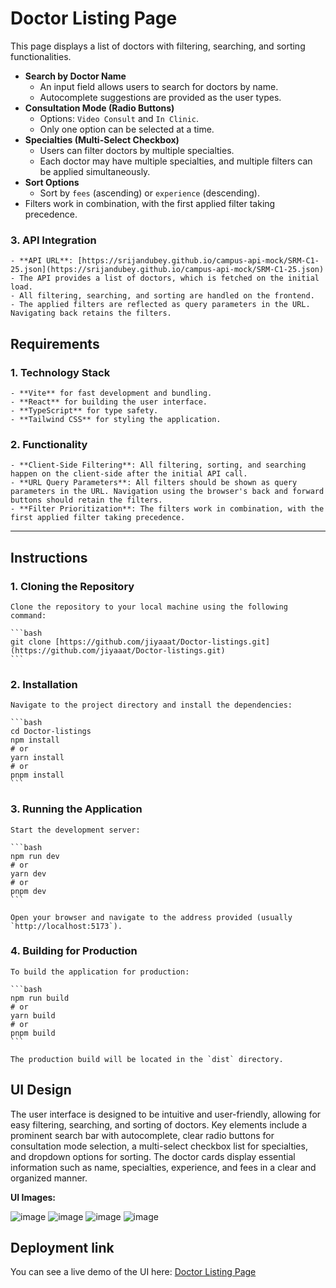 # Doctor Listing Page


This page displays a list of doctors with filtering, searching, and sorting functionalities.

- **Search by Doctor Name**
    - An input field allows users to search for doctors by name.
    - Autocomplete suggestions are provided as the user types.
- **Consultation Mode (Radio Buttons)**
    - Options: `Video Consult` and `In Clinic`.
    - Only one option can be selected at a time.
- **Specialties (Multi-Select Checkbox)**
    - Users can filter doctors by multiple specialties.
    - Each doctor may have multiple specialties, and multiple filters can be applied simultaneously.
- **Sort Options**
    - Sort by `fees` (ascending) or `experience` (descending).
- Filters work in combination, with the first applied filter taking precedence.

### 3. **API Integration**
    - **API URL**: [https://srijandubey.github.io/campus-api-mock/SRM-C1-25.json](https://srijandubey.github.io/campus-api-mock/SRM-C1-25.json)
    - The API provides a list of doctors, which is fetched on the initial load.
    - All filtering, searching, and sorting are handled on the frontend.
    - The applied filters are reflected as query parameters in the URL. Navigating back retains the filters.

## Requirements

### 1. **Technology Stack**
    - **Vite** for fast development and bundling.
    - **React** for building the user interface.
    - **TypeScript** for type safety.
    - **Tailwind CSS** for styling the application.

### 2. **Functionality**
    - **Client-Side Filtering**: All filtering, sorting, and searching happen on the client-side after the initial API call.
    - **URL Query Parameters**: All filters should be shown as query parameters in the URL. Navigation using the browser's back and forward buttons should retain the filters.
    - **Filter Prioritization**: The filters work in combination, with the first applied filter taking precedence.

---

## Instructions

### 1. **Cloning the Repository**

    Clone the repository to your local machine using the following command:

    ```bash
    git clone [https://github.com/jiyaaat/Doctor-listings.git](https://github.com/jiyaaat/Doctor-listings.git)
    ```

### 2. **Installation**

    Navigate to the project directory and install the dependencies:

    ```bash
    cd Doctor-listings
    npm install
    # or
    yarn install
    # or
    pnpm install
    ```

### 3. **Running the Application**

    Start the development server:

    ```bash
    npm run dev
    # or
    yarn dev
    # or
    pnpm dev
    ```

    Open your browser and navigate to the address provided (usually `http://localhost:5173`).

### 4. **Building for Production**

    To build the application for production:

    ```bash
    npm run build
    # or
    yarn build
    # or
    pnpm build
    ```

    The production build will be located in the `dist` directory.
    
## UI Design

The user interface is designed to be intuitive and user-friendly, allowing for easy filtering, searching, and sorting of doctors. Key elements include a prominent search bar with autocomplete, clear radio buttons for consultation mode selection, a multi-select checkbox list for specialties, and dropdown options for sorting. The doctor cards display essential information such as name, specialties, experience, and fees in a clear and organized manner.

**UI Images:**

![image](https://github.com/user-attachments/assets/9f5d72cb-1f44-40b3-934a-6fdf62666a78)
![image](https://github.com/user-attachments/assets/cb2fbf5b-17cc-4a37-b74d-be4d346e93b0)
![image](https://github.com/user-attachments/assets/a31f2b97-e42b-409e-9901-52d87f679daf)
![image](https://github.com/user-attachments/assets/c671b3e6-2a55-4943-867d-e2f6161a753c)

## Deployment link
You can see a live demo of the UI here: [Doctor Listing Page](https://doctor-listings-jiya.netlify.app/)

